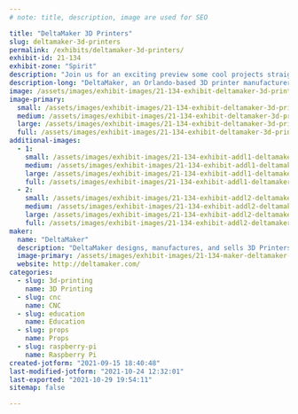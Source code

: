 ```yaml
---
# note: title, description, image are used for SEO

title: "DeltaMaker 3D Printers"
slug: deltamaker-3d-printers
permalink: /exhibits/deltamaker-3d-printers/
exhibit-id: 21-134
exhibit-zone: "Spirit"
description: "Join us for an exciting preview some cool projects straight from the DeltaMaker 3D printer R&D Lab!"
description-long: "DeltaMaker, an Orlando-based 3D printer manufacturer, will be demonstrating our professionally-crafted desktop 3D printer, and previewing some cool projects straight from our R&D Lab!  These projects highlight the benefits of the Delta Motion System when utilized in 3D printers and other digital fabrication machines. "
image: /assets/images/exhibit-images/21-134-exhibit-deltamaker-3d-printers-dsc-0034-large.jpeg
image-primary: 
  small: /assets/images/exhibit-images/21-134-exhibit-deltamaker-3d-printers-dsc-0034-small.jpeg
  medium: /assets/images/exhibit-images/21-134-exhibit-deltamaker-3d-printers-dsc-0034-medium.jpeg
  large: /assets/images/exhibit-images/21-134-exhibit-deltamaker-3d-printers-dsc-0034-large.jpeg
  full: /assets/images/exhibit-images/21-134-exhibit-deltamaker-3d-printers-dsc-0034-full.jpeg
additional-images: 
  - 1:
    small: /assets/images/exhibit-images/21-134-exhibit-addl1-deltamaker-3d-printers-img-0220-small.jpeg
    medium: /assets/images/exhibit-images/21-134-exhibit-addl1-deltamaker-3d-printers-img-0220-medium.jpeg
    large: /assets/images/exhibit-images/21-134-exhibit-addl1-deltamaker-3d-printers-img-0220-large.jpeg
    full: /assets/images/exhibit-images/21-134-exhibit-addl1-deltamaker-3d-printers-img-0220-full.jpeg
  - 2:
    small: /assets/images/exhibit-images/21-134-exhibit-addl2-deltamaker-3d-printers-img-0421-small.jpeg
    medium: /assets/images/exhibit-images/21-134-exhibit-addl2-deltamaker-3d-printers-img-0421-medium.jpeg
    large: /assets/images/exhibit-images/21-134-exhibit-addl2-deltamaker-3d-printers-img-0421-large.jpeg
    full: /assets/images/exhibit-images/21-134-exhibit-addl2-deltamaker-3d-printers-img-0421-full.jpeg
maker: 
  name: "DeltaMaker"
  description: "DeltaMaker designs, manufactures, and sells 3D Printers for the home, educational, and business markets.  We build an elegant 3D printer that is as easy on the eyes as it is easy to use. With it&#039;s tall, open frame, the DeltaMaker is optimized for classroom use, by allowing students to view the printed object from all sides.  When compared to other 3D printers, the DeltaMaker prints bigger, runs faster, and is more fun to watch."
  image-primary: /assets/images/exhibit-images/21-134-maker-deltamaker-3d-printers-deltamaker-logo-3d-printers-circle-web-medium.png
  website: http://deltamaker.com/
categories: 
  - slug: 3d-printing
    name: 3D Printing
  - slug: cnc
    name: CNC
  - slug: education
    name: Education
  - slug: props
    name: Props
  - slug: raspberry-pi
    name: Raspberry Pi
created-jotform: "2021-09-15 18:40:48"
last-modified-jotform: "2021-10-24 12:32:01"
last-exported: "2021-10-29 19:54:11"
sitemap: false

---
```

